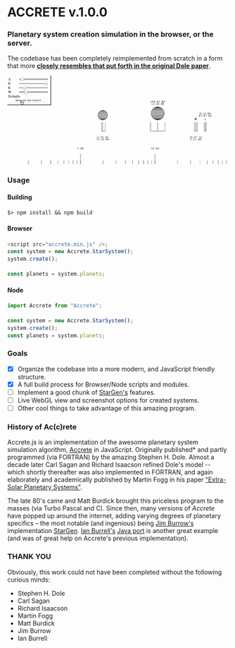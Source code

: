 # ACCRETE v.1.0.0

### Planetary system creation simulation in the browser, or the server.

The codebase has been completely reimplemented from scratch in a form that more [**closely resembles that put forth in the original Dole paper**](http://www.rand.org/pubs/papers/2005/P4226.pdf).

![Example of Dole Model output](assets/accrete.gif)

### Usage

#### Building

```
$> npm install && npm build
```

#### Browser

```javascript
<script src="accrete.min.js" />;
const system = new Accrete.StarSystem();
system.create();

const planets = system.planets;
```

#### Node

```javascript
import Accrete from "Accrete";

const system = new Accrete.StarSystem();
system.create();
const planets = system.planets;
```

### Goals

- [x] Organize the codebase into a more modern, and JavaScript friendly structure.
- [x] A full build process for Browser/Node scripts and modules.
- [ ] Implement a good chunk of [StarGen's](http://www.eldacur.com/~brons/NerdCorner/StarGen/StarGen.html) features.
- [ ] Live WebGL view and screenshot options for created systems.
- [ ] Other cool things to take advantage of this amazing program.

### History of Ac(c)rete

Accrete.js is an implementation of the awesome planetary system simulation algorithm, [Accrete](http://www.rand.org/pubs/papers/P4226.html) in JavaScript. Originally published\* and partly programmed (via FORTRAN) by the amazing Stephen H. Dole. Almost a decade later Carl Sagan and Richard Isaacson refined Dole's model -- which shortly thereafter was also implemented in FORTRAN, and again elaborately and academically published by Martin Fogg in his paper ["Extra-Solar Planetary Systems"](https://www.academia.edu/4173808/Extra-Solar_Planetary_Systems_A_Microcomputer_Simulation).

The late 80's came and Matt Burdick brought this priceless program to the masses (via Turbo Pascal and C). Since then, many versions of _Accrete_ have popped up around the internet, adding varying degrees of planetary specifics – the most notable (and ingenious) being [Jim Burrow's](http://www.eldacur.com/~brons/) implementation [StarGen](http://www.eldacur.com/~brons/NerdCorner/StarGen/StarGen.html). [Ian Burrell's](http://znark.com/) [Java port](http://znark.com/create/accrete.html) is another great example (and was of great help on Accrete's previous implementation).

### THANK YOU

Obviously, this work could not have been completed without the following curious minds:

- Stephen H. Dole
- Carl Sagan
- Richard Isaacson
- Martin Fogg
- Matt Burdick
- Jim Burrow
- Ian Burrell

